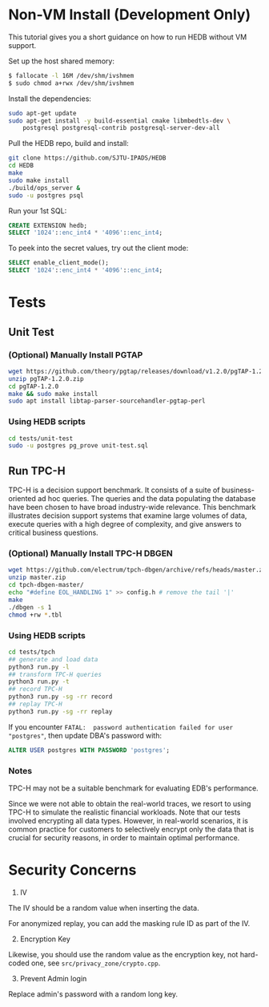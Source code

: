 # Non-VM Install (Development Only)

This tutorial gives you a short guidance on how to run HEDB without VM support.

Set up the host shared memory:
```sh
$ fallocate -l 16M /dev/shm/ivshmem
$ sudo chmod a+rwx /dev/shm/ivshmem
```

Install the dependencies:
```sh
sudo apt-get update
sudo apt-get install -y build-essential cmake libmbedtls-dev \
    postgresql postgresql-contrib postgresql-server-dev-all
```

Pull the HEDB repo, build and install:
```sh
git clone https://github.com/SJTU-IPADS/HEDB
cd HEDB
make
sudo make install
./build/ops_server &
sudo -u postgres psql
```

Run your 1st SQL:
```sql
CREATE EXTENSION hedb;
SELECT '1024'::enc_int4 * '4096'::enc_int4;
```

To peek into the secret values, try out the client mode:
```sql
SELECT enable_client_mode();
SELECT '1024'::enc_int4 * '4096'::enc_int4;
```

# Tests

## Unit Test

### (Optional) Manually Install PGTAP

```sh
wget https://github.com/theory/pgtap/releases/download/v1.2.0/pgTAP-1.2.0.zip
unzip pgTAP-1.2.0.zip
cd pgTAP-1.2.0
make && sudo make install
sudo apt install libtap-parser-sourcehandler-pgtap-perl
```

### Using HEDB scripts

```sh
cd tests/unit-test
sudo -u postgres pg_prove unit-test.sql
```

## Run TPC-H

TPC-H is a decision support benchmark. It consists of a suite of business-oriented ad hoc queries. The queries and the data populating the database have been chosen to have broad industry-wide relevance. This benchmark illustrates decision support systems that examine large volumes of data, execute queries with a high degree of complexity, and give answers to critical business questions.

### (Optional) Manually Install TPC-H DBGEN

```sh
wget https://github.com/electrum/tpch-dbgen/archive/refs/heads/master.zip
unzip master.zip
cd tpch-dbgen-master/
echo "#define EOL_HANDLING 1" >> config.h # remove the tail '|'
make
./dbgen -s 1
chmod +rw *.tbl
```

### Using HEDB scripts

```sh
cd tests/tpch
## generate and load data
python3 run.py -l
## transform TPC-H queries
python3 run.py -t
## record TPC-H
python3 run.py -sg -rr record
## replay TPC-H
python3 run.py -sg -rr replay
```

If you encounter `FATAL:  password authentication failed for user "postgres"`,
then update DBA's password with:
```sql
ALTER USER postgres WITH PASSWORD 'postgres';
```

### Notes

TPC-H may not be a suitable benchmark for evaluating EDB's performance.

Since we were not able to obtain the real-world traces, we resort to using TPC-H to simulate the realistic financial workloads.
Note that our tests involved encrypting all data types. However, in real-world scenarios, it is common practice for customers to selectively encrypt only the data that is crucial for security reasons, in order to maintain optimal performance.

# Security Concerns

1. IV

The IV should be a random value when inserting the data.

For anonymized replay, you can add the masking rule ID as part of the IV.

2. Encryption Key

Likewise, you should use the random value as the encryption key, not hard-coded one, see `src/privacy_zone/crypto.cpp`.

3. Prevent Admin login

Replace admin's password with a random long key.

